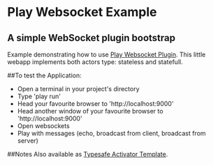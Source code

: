 Play Websocket Example
======================

A simple WebSocket plugin bootstrap
---------------------------------------

Example demonstrating how to use [Play Websocket Plugin](https://github.com/TPTeam/play_websocket_plugin).
This little webapp implements both actors type: stateless and statefull.

##To test the Application:
- Open a terminal in your project's directory
- Type 'play run'
- Head your favourite browser to 'http://localhost:9000'
- Head another window of your favourite browser to 'http://localhost:9000'
- Open websockets
- Play with messages (echo, broadcast from client, broadcast from server)

##Notes
Also available as [Typesafe Activator Template](https://typesafe.com/activator/template/play-websocket).